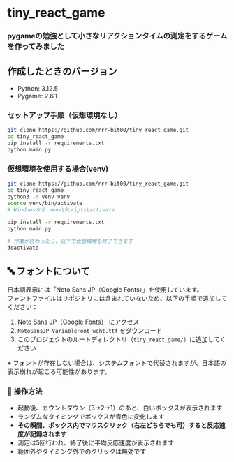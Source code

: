# tiny_react_game

### pygameの勉強として小さなリアクションタイムの測定をするゲームを作ってみました

## 作成したときのバージョン
- Python: 3.12.5
- Pygame: 2.6.1

### セットアップ手順（仮想環境なし）

```bash
git clone https://github.com/rrr-bit00/tiny_react_game.git
cd tiny_react_game
pip install -r requirements.txt
python main.py
```
### 仮想環境を使用する場合(venv)
```bash
git clone https://github.com/rrr-bit00/tiny_react_game.git
cd tiny_react_game
python3 -m venv venv
source venv/bin/activate
# Windowsなら venv\Scripts\activate

pip install -r requirements.txt
python main.py

# 作業が終わったら、以下で仮想環境を終了できます
deactivate
```

## 🔤 フォントについて

日本語表示には「Noto Sans JP（Google Fonts）」を使用しています。  
フォントファイルはリポジトリには含まれていないため、以下の手順で追加してください：

1. [Noto Sans JP（Google Fonts）](https://fonts.google.com/specimen/Noto+Sans+JP) にアクセス
2. `NotoSansJP-VariableFont_wght.ttf` をダウンロード
3. このプロジェクトのルートディレクトリ（`tiny_react_game/`）に追加してください

※ フォントが存在しない場合は、システムフォントで代替されますが、日本語の表示崩れが起こる可能性があります。

### 🔘 操作方法
- 起動後、カウントダウン（3→2→1）のあと、白いボックスが表示されます  
- ランダムなタイミングでボックスが青色に変化します  
- **その瞬間、ボックス内でマウスクリック（右左どちらでも可）すると反応速度が記録されます**  
- 測定は5回行われ、終了後に平均反応速度が表示されます  
- 範囲外やタイミング外でのクリックは無効です
